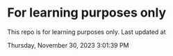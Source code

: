 # For learning purposes only
This repo is for learning purposes only.
Last updated at

Thursday, November 30, 2023 3:01:39 PM

